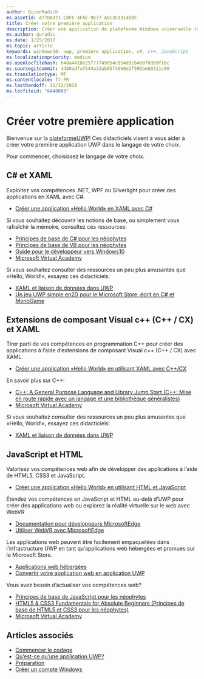 ```yaml
---
author: QuinnRadich
ms.assetid: A77DA371-C0FE-4FAE-9E77-ADC3C9314EDF
title: Créer votre première application
description: Créer une application de plateforme Windows universelle (UWP) pour Windows 10 à l’aide de votre langage de programmation favori.
ms.author: quradic
ms.date: 1/25/2017
ms.topic: article
keywords: windows10, uwp, première application, c#, c++, JavaScript
ms.localizationpriority: medium
ms.openlocfilehash: 64da4418e25f77f49854c054d9cb468f0d89f16c
ms.sourcegitcommit: 4d88adfaf544a3dab05f4660e2f59bbe60311c00
ms.translationtype: MT
ms.contentlocale: fr-FR
ms.lasthandoff: 11/12/2018
ms.locfileid: "6448003"
---
```

# <a name="create-your-first-app"></a>Créer votre première application

Bienvenue sur la [plateformeUWP](universal-application-platform-guide.md)! Ces didacticiels visent à vous aider à créer votre première application UWP dans le langage de votre choix.

Pour commencer, choisissez le langage de votre choix.

## <a name="c-and-xaml"></a>C# et XAML

Exploitez vos compétences .NET, WPF ou Silverlight pour créer des applications en XAML avec C#.

* [Créer une application «Hello World» en XAML avec C#](create-a-hello-world-app-xaml-universal.md)

Si vous souhaitez découvrir les notions de base, ou simplement vous rafraîchir la mémoire, consultez ces ressources:

* [Principes de base de C# pour les néophytes](https://go.microsoft.com/fwlink/?linkid=850801)
* [Principes de base de VB pour les néophytes](https://go.microsoft.com/fwlink/?linkid=850802)
* [Guide pour le développeur vers Windows10](https://go.microsoft.com/fwlink/?linkid=850804)
* [Microsoft Virtual Academy](http://www.microsoftvirtualacademy.com/)

Si vous souhaitez consulter des ressources un peu plus amusantes que «Hello, World!», essayez ces didacticiels:

* [XAML et liaison de données dans UWP](xaml-basics-intro.md)
* [Un jeu UWP simple en2D pour le Microsoft Store, écrit en C# et MonoGame](get-started-tutorial-game-mg2d.md)


## <a name="visualc-component-extensions-ccx-and-xaml"></a>Extensions de composant Visual c++ (C++ / CX) et XAML

Tirer parti de vos compétences en programmation C++ pour créer des applications à l’aide d’extensions de composant Visual c++ (C++ / CX) avec XAML.

* [Créer une application «Hello World» en utilisant XAML avec C++/CX](create-a-basic-windows-10-app-in-cpp.md)

En savoir plus sur C++:

* [C++: A General Purpose Language and Library Jump Start (C++: Mise en route rapide avec un langage et une bibliothèque généralistes)](http://www.microsoftvirtualacademy.com/training-courses/c-a-general-purpose-language-and-library-jump-start)
* [Microsoft Virtual Academy](http://go.microsoft.com/fwlink/p/?LinkID=389916)

Si vous souhaitez consulter des ressources un peu plus amusantes que «Hello, World!», essayez ces didacticiels:

* [XAML et liaison de données dans UWP](xaml-basics-intro.md)

## <a name="javascript-and-html"></a>JavaScript et HTML

Valorisez vos compétences web afin de développer des applications à l’aide de HTML5, CSS3 et JavaScript.

* [Créer une application «Hello World» en utilisant HTML et JavaScript](create-a-hello-world-app-js-uwp.md)

Étendez vos compétences en JavaScript et HTML au-delà d’UWP pour créer des applications web ou explorez la réalité virtuelle sur le web avec WebVR

* [Documentation pour développeurs MicrosoftEdge](https://docs.microsoft.com/microsoft-edge/)
* [Utiliser WebVR avec MicrosoftEdge](https://docs.microsoft.com/en-us/microsoft-edge/webvr/)

Les applications web peuvent être facilement empaquetées dans l’infrastructure UWP en tant qu’applications web hébergées et promues sur le Microsoft Store.

* [Applications web hébergées](https://developer.microsoft.com/windows/bridges/hosted-web-apps)
* [Convertir votre application web en application UWP](../porting/hwa-create-windows.md)

Vous avez besoin d’actualiser vos compétences web?

* [Principes de base de JavaScript pour les néophytes](http://www.microsoftvirtualacademy.com/training-courses/javascript-fundamentals-for-absolute-beginners)
* [HTML5 &amp; CSS3 Fundamentals for Absolute Beginners (Principes de base de HTML5 et CSS3 pour les néophytes)](http://www.microsoftvirtualacademy.com/training-courses/html5-css3-fundamentals-development-for-absolute-beginners)
* [Microsoft Virtual Academy](http://go.microsoft.com/fwlink/p/?LinkID=389916)

## <a name="see-also"></a>Articles associés

* [Commencer le codage](create-uwp-apps.md)
* [Qu’est-ce qu’une application UWP?](universal-application-platform-guide.md)
* [Préparation](get-set-up.md)
* [Créer un compte Windows](sign-up.md)
